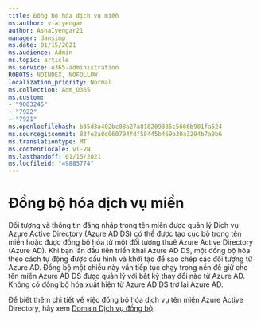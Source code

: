 ```yaml
---
title: Đồng bộ hóa dịch vụ miền
ms.author: v-aiyengar
author: AshaIyengar21
manager: dansimp
ms.date: 01/15/2021
ms.audience: Admin
ms.topic: article
ms.service: o365-administration
ROBOTS: NOINDEX, NOFOLLOW
localization_priority: Normal
ms.collection: Adm_O365
ms.custom:
- "9003245"
- "7922"
- "7921"
ms.openlocfilehash: b35d3a402bc08a27a818209385c5666b901fa524
ms.sourcegitcommit: 83fe2a8d060794fdf58445b469b30a3294b7a9b6
ms.translationtype: MT
ms.contentlocale: vi-VN
ms.lasthandoff: 01/15/2021
ms.locfileid: "49885774"
---
```

# <a name="domain-service-synchronization"></a>Đồng bộ hóa dịch vụ miền

Đối tượng và thông tin đăng nhập trong tên miền được quản lý Dịch vụ Azure Active Directory (Azure AD DS) có thể được tạo cục bộ trong tên miền hoặc được đồng bộ hóa từ một đối tượng thuê Azure Active Directory (Azure AD). Khi bạn lần đầu tiên triển khai Azure AD DS, một đồng bộ hóa theo cách tự động được cấu hình và khởi tạo để sao chép các đối tượng từ Azure AD. Đồng bộ một chiều này vẫn tiếp tục chạy trong nền để giữ cho tên miền Azure AD DS được quản lý với bất kỳ thay đổi nào từ Azure AD. Không có đồng bộ hóa xuất hiện từ Azure AD DS trở lại Azure AD.

Để biết thêm chi tiết về việc đồng bộ hóa dịch vụ tên miền Azure Active Directory, hãy xem [Domain Dịch vụ đồng bộ](https://docs.microsoft.com/azure/active-directory-domain-services/synchronization). 
